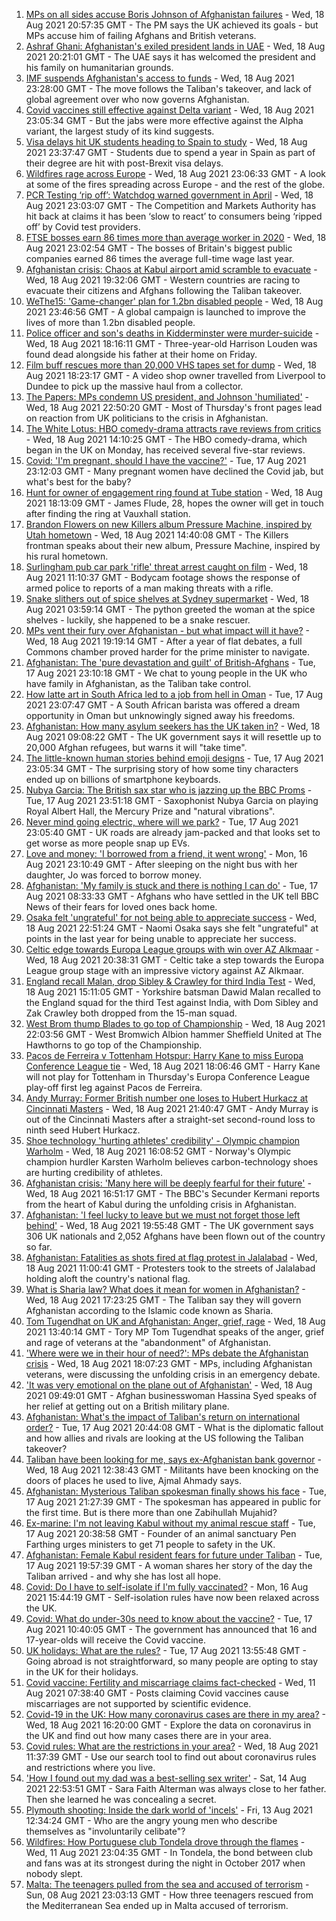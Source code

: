 1. [MPs on all sides accuse Boris Johnson of Afghanistan failures](https://www.bbc.co.uk/news/uk-politics-58254794) - Wed, 18 Aug 2021 20:57:35 GMT - The PM says the UK achieved its goals - but MPs accuse him of failing Afghans and British veterans.
2. [Ashraf Ghani: Afghanistan's exiled president lands in UAE](https://www.bbc.co.uk/news/world-asia-58260902) - Wed, 18 Aug 2021 20:21:01 GMT - The UAE says it has welcomed the president and his family on humanitarian grounds.
3. [IMF suspends Afghanistan's access to funds](https://www.bbc.co.uk/news/business-58263525) - Wed, 18 Aug 2021 23:28:00 GMT - The move follows the Taliban's takeover, and lack of global agreement over who now governs Afghanistan.
4. [Covid vaccines still effective against Delta variant](https://www.bbc.co.uk/news/health-58257863) - Wed, 18 Aug 2021 23:05:34 GMT - But the jabs were more effective against the Alpha variant, the largest study of its kind suggests.
5. [Visa delays hit UK students heading to Spain to study](https://www.bbc.co.uk/news/education-58247963) - Wed, 18 Aug 2021 23:37:47 GMT - Students due to spend a year in Spain as part of their degree are hit with post-Brexit visa delays.
6. [Wildfires rage across Europe](https://www.bbc.co.uk/news/world-58257998) - Wed, 18 Aug 2021 23:06:33 GMT - A look at some of the fires spreading across Europe - and the rest of the globe.
7. [PCR Testing ‘rip off’: Watchdog warned government in April](https://www.bbc.co.uk/news/business-58263523) - Wed, 18 Aug 2021 23:03:07 GMT - The Competition and Markets Authority has hit back at claims it has been ‘slow to react’ to consumers being ‘ripped off’ by Covid test providers.
8. [FTSE bosses earn 86 times more than average worker in 2020](https://www.bbc.co.uk/news/business-58262202) - Wed, 18 Aug 2021 23:02:54 GMT - The bosses of Britain's biggest public companies earned 86 times the average full-time wage last year.
9. [Afghanistan crisis: Chaos at Kabul airport amid scramble to evacuate](https://www.bbc.co.uk/news/world-europe-58256696) - Wed, 18 Aug 2021 19:32:06 GMT - Western countries are racing to evacuate their citizens and Afghans following the Taliban takeover.
10. [WeThe15: 'Game-changer' plan for 1.2bn disabled people](https://www.bbc.co.uk/news/disability-58231022) - Wed, 18 Aug 2021 23:46:56 GMT - A global campaign is launched to improve the lives of more than 1.2bn disabled people.
11. [Police officer and son's deaths in Kidderminster were murder-suicide](https://www.bbc.co.uk/news/uk-england-hereford-worcester-58263531) - Wed, 18 Aug 2021 18:16:11 GMT - Three-year-old Harrison Louden was found dead alongside his father at their home on Friday.
12. [Film buff rescues more than 20,000 VHS tapes set for dump](https://www.bbc.co.uk/news/uk-scotland-tayside-central-58261702) - Wed, 18 Aug 2021 18:23:17 GMT - A video shop owner travelled from Liverpool to Dundee to pick up the massive haul from a collector.
13. [The Papers: MPs condemn US president, and Johnson 'humiliated'](https://www.bbc.co.uk/news/blogs-the-papers-58264267) - Wed, 18 Aug 2021 22:50:20 GMT - Most of Thursday's front pages lead on reaction from UK politicians to the crisis in Afghanistan.
14. [The White Lotus: HBO comedy-drama attracts rave reviews from critics](https://www.bbc.co.uk/news/entertainment-arts-58254855) - Wed, 18 Aug 2021 14:10:25 GMT - The HBO comedy-drama, which began in the UK on Monday, has received several five-star reviews.
15. [Covid: 'I'm pregnant, should I have the vaccine?'](https://www.bbc.co.uk/news/uk-england-london-58089039) - Tue, 17 Aug 2021 23:12:03 GMT - Many pregnant women have declined the Covid jab, but what's best for the baby?
16. [Hunt for owner of engagement ring found at Tube station](https://www.bbc.co.uk/news/uk-england-london-58235968) - Wed, 18 Aug 2021 18:13:09 GMT - James Flude, 28, hopes the owner will get in touch after finding the ring at Vauxhall station.
17. [Brandon Flowers on new Killers album Pressure Machine, inspired by Utah hometown](https://www.bbc.co.uk/news/entertainment-arts-58257999) - Wed, 18 Aug 2021 14:40:08 GMT - The Killers frontman speaks about their new album, Pressure Machine, inspired by his rural hometown.
18. [Surlingham pub car park 'rifle' threat arrest caught on film](https://www.bbc.co.uk/news/uk-england-norfolk-58258077) - Wed, 18 Aug 2021 11:10:37 GMT - Bodycam footage shows the response of armed police to reports of a man making threats with a rifle.
19. [Snake slithers out of spice shelves at Sydney supermarket](https://www.bbc.co.uk/news/world-australia-58253378) - Wed, 18 Aug 2021 03:59:14 GMT - The python greeted the woman at the spice shelves - luckily, she happened to be a snake rescuer.
20. [MPs vent their fury over Afghanistan - but what impact will it have?](https://www.bbc.co.uk/news/uk-politics-58256616) - Wed, 18 Aug 2021 19:19:14 GMT - After a year of flat debates, a full Commons chamber proved harder for the prime minister to navigate.
21. [Afghanistan: The 'pure devastation and guilt' of British-Afghans](https://www.bbc.co.uk/news/newsbeat-58242443) - Tue, 17 Aug 2021 23:10:18 GMT - We chat to young people in the UK who have family in Afghanistan, as the Taliban take control.
22. [How latte art in South Africa led to a job from hell in Oman](https://www.bbc.co.uk/news/world-africa-57990393) - Tue, 17 Aug 2021 23:07:47 GMT - A South African barista was offered a dream opportunity in Oman but unknowingly signed away his freedoms.
23. [Afghanistan: How many asylum seekers has the UK taken in?](https://www.bbc.co.uk/news/uk-58245684) - Wed, 18 Aug 2021 09:08:22 GMT - The UK government says it will resettle up to 20,000 Afghan refugees, but warns it will "take time".
24. [The little-known human stories behind emoji designs](https://www.bbc.co.uk/news/technology-58180556) - Tue, 17 Aug 2021 23:05:34 GMT - The surprising story of how some tiny characters ended up on billions of smartphone keyboards.
25. [Nubya Garcia: The British sax star who is jazzing up the BBC Proms](https://www.bbc.co.uk/news/entertainment-arts-58112962) - Tue, 17 Aug 2021 23:51:18 GMT - Saxophonist Nubya Garcia on playing Royal Albert Hall, the Mercury Prize and "natural vibrations".
26. [Never mind going electric, where will we park?](https://www.bbc.co.uk/news/business-56748346) - Tue, 17 Aug 2021 23:05:40 GMT - UK roads are already jam-packed and that looks set to get worse as more people snap up EVs.
27. [Love and money: 'I borrowed from a friend, it went wrong'](https://www.bbc.co.uk/news/business-57824096) - Mon, 16 Aug 2021 23:10:49 GMT - After sleeping on the night bus with her daughter, Jo was forced to borrow money.
28. [Afghanistan: 'My family is stuck and there is nothing I can do'](https://www.bbc.co.uk/news/uk-58233043) - Tue, 17 Aug 2021 08:33:33 GMT - Afghans who have settled in the UK tell BBC News of their fears for loved ones back home.
29. [Osaka felt 'ungrateful' for not being able to appreciate success](https://www.bbc.co.uk/sport/tennis/58264090) - Wed, 18 Aug 2021 22:51:24 GMT - Naomi Osaka says she felt "ungrateful" at points in the last year for being unable to appreciate her success.
30. [Celtic edge towards Europa League groups with win over AZ Alkmaar](https://www.bbc.co.uk/sport/football/58215272) - Wed, 18 Aug 2021 20:38:31 GMT - Celtic take a step towards the Europa League group stage with an impressive victory against AZ Alkmaar.
31. [England recall Malan, drop Sibley & Crawley for third India Test](https://www.bbc.co.uk/sport/cricket/58259484) - Wed, 18 Aug 2021 15:11:05 GMT - Yorkshire batsman Dawid Malan recalled to the England squad for the third Test against India, with Dom Sibley and Zak Crawley both dropped from the 15-man squad.
32. [West Brom thump Blades to go top of Championship](https://www.bbc.co.uk/sport/football/58168104) - Wed, 18 Aug 2021 22:03:56 GMT - West Bromwich Albion hammer Sheffield United at The Hawthorns to go top of the Championship.
33. [Pacos de Ferreira v Tottenham Hotspur: Harry Kane to miss Europa Conference League tie](https://www.bbc.co.uk/sport/football/58257076) - Wed, 18 Aug 2021 18:06:46 GMT - Harry Kane will not play for Tottenham in Thursday's Europa Conference League play-off first leg against Pacos de Ferreira.
34. [Andy Murray: Former British number one loses to Hubert Hurkacz at Cincinnati Masters](https://www.bbc.co.uk/sport/tennis/58261190) - Wed, 18 Aug 2021 21:40:47 GMT - Andy Murray is out of the Cincinnati Masters after a straight-set second-round loss to ninth seed Hubert Hurkacz.
35. [Shoe technology 'hurting athletes' credibility' - Olympic champion Warholm](https://www.bbc.co.uk/sport/athletics/58256515) - Wed, 18 Aug 2021 16:08:52 GMT - Norway's Olympic champion hurdler Karsten Warholm believes carbon-technology shoes are hurting credibility of athletes.
36. [Afghanistan crisis: 'Many here will be deeply fearful for their future'](https://www.bbc.co.uk/news/world-asia-58262874) - Wed, 18 Aug 2021 16:51:17 GMT - The BBC's Secunder Kermani reports from the heart of Kabul during the unfolding crisis in Afghanistan.
37. [Afghanistan: 'I feel lucky to leave but we must not forget those left behind'](https://www.bbc.co.uk/news/uk-58259520) - Wed, 18 Aug 2021 19:55:48 GMT - The UK government says 306 UK nationals and 2,052 Afghans have been flown out of the country so far.
38. [Afghanistan: Fatalities as shots fired at flag protest in Jalalabad](https://www.bbc.co.uk/news/world-asia-58255118) - Wed, 18 Aug 2021 11:00:41 GMT - Protesters took to the streets of Jalalabad holding aloft the country's national flag.
39. [What is Sharia law? What does it mean for women in Afghanistan?](https://www.bbc.co.uk/news/world-27307249) - Wed, 18 Aug 2021 17:23:25 GMT - The Taliban say they will govern Afghanistan according to the Islamic code known as Sharia.
40. [Tom Tugendhat on UK and Afghanistan: Anger, grief, rage](https://www.bbc.co.uk/news/uk-politics-58259509) - Wed, 18 Aug 2021 13:40:14 GMT - Tory MP Tom Tugendhat speaks of the anger, grief and rage of veterans at the "abandonment" of Afghanistan.
41. ['Where were we in their hour of need?': MPs debate the Afghanistan crisis](https://www.bbc.co.uk/news/uk-politics-58257781) - Wed, 18 Aug 2021 18:07:23 GMT - MPs, including Afghanistan veterans, were discussing the unfolding crisis in an emergency debate.
42. ['It was very emotional on the plane out of Afghanistan'](https://www.bbc.co.uk/news/uk-58256816) - Wed, 18 Aug 2021 09:49:01 GMT - Afghan businesswoman Hassina Syed speaks of her relief at getting out on a British military plane.
43. [Afghanistan: What's the impact of Taliban's return on international order?](https://www.bbc.co.uk/news/world-us-canada-58248864) - Tue, 17 Aug 2021 20:44:08 GMT - What is the diplomatic fallout and how allies and rivals are looking at the US following the Taliban takeover?
44. [Taliban have been looking for me, says ex-Afghanistan bank governor](https://www.bbc.co.uk/news/world-asia-58255402) - Wed, 18 Aug 2021 12:38:43 GMT - Militants have been knocking on the doors of places he used to live, Ajmal Ahmady says.
45. [Afghanistan: Mysterious Taliban spokesman finally shows his face](https://www.bbc.co.uk/news/world-asia-58250607) - Tue, 17 Aug 2021 21:27:39 GMT - The spokesman has appeared in public for the first time. But is there more than one Zabihullah Mujahid?
46. [Ex-marine: I'm not leaving Kabul without my animal rescue staff](https://www.bbc.co.uk/news/uk-58240838) - Tue, 17 Aug 2021 20:38:58 GMT - Founder of an animal sanctuary Pen Farthing urges ministers to get 71 people to safety in the UK.
47. [Afghanistan: Female Kabul resident fears for future under Taliban](https://www.bbc.co.uk/news/world-asia-58252014) - Tue, 17 Aug 2021 19:57:39 GMT - A woman shares her story of the day the Taliban arrived - and why she has lost all hope.
48. [Covid: Do I have to self-isolate if I'm fully vaccinated?](https://www.bbc.co.uk/news/explainers-54239922) - Mon, 16 Aug 2021 15:44:19 GMT - Self-isolation rules have now been relaxed across the UK.
49. [Covid: What do under-30s need to know about the vaccine?](https://www.bbc.co.uk/news/health-57273875) - Tue, 17 Aug 2021 10:40:05 GMT - The government has announced that 16 and 17-year-olds will receive the Covid vaccine.
50. [UK holidays: What are the rules?](https://www.bbc.co.uk/news/explainers-52646738) - Tue, 17 Aug 2021 13:55:48 GMT - Going abroad is not straightforward, so many people are opting to stay in the UK for their holidays.
51. [Covid vaccine: Fertility and miscarriage claims fact-checked](https://www.bbc.co.uk/news/health-57552527) - Wed, 11 Aug 2021 07:38:40 GMT - Posts claiming Covid vaccines cause miscarriages are not supported by scientific evidence.
52. [Covid-19 in the UK: How many coronavirus cases are there in my area?](https://www.bbc.co.uk/news/uk-51768274) - Wed, 18 Aug 2021 16:20:00 GMT - Explore the data on coronavirus in the UK and find out how many cases there are in your area.
53. [Covid rules: What are the restrictions in your area?](https://www.bbc.co.uk/news/uk-54373904) - Wed, 18 Aug 2021 11:37:39 GMT - Use our search tool to find out about coronavirus rules and restrictions where you live.
54. ['How I found out my dad was a best-selling sex writer'](https://www.bbc.co.uk/news/stories-58171940) - Sat, 14 Aug 2021 22:53:51 GMT - Sara Faith Alterman was always close to her father. Then she learned he was concealing a secret.
55. [Plymouth shooting: Inside the dark world of 'incels'](https://www.bbc.co.uk/news/blogs-trending-44053828) - Fri, 13 Aug 2021 12:34:24 GMT - Who are the angry young men who describe themselves as "involuntarily celibate"?
56. [Wildfires: How Portuguese club Tondela drove through the flames](https://www.bbc.co.uk/sport/football/58101546) - Wed, 11 Aug 2021 23:04:35 GMT - In Tondela, the bond between club and fans was at its strongest during the night in October 2017 when nobody slept.
57. [Malta: The teenagers pulled from the sea and accused of terrorism](https://www.bbc.co.uk/news/world-57988934) - Sun, 08 Aug 2021 23:03:13 GMT - How three teenagers rescued from the Mediterranean Sea ended up in Malta accused of terrorism.
